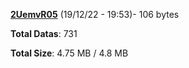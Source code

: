 [**2UemvR05**](/data/2UemvR05.txt) (19/12/22 - 19:53)- 106 bytes

**Total Datas**: 731

**Total Size**: 4.75 MB / 4.8 MB